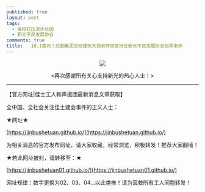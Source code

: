 ```yaml
---
published: true
layout: post
tags:
  - 高校打压进步社团
  - 新光平民发展协会
comments: true
title:   10.1喜讯！后勤集团总经理宋大我老师同意担任新光平民发展协会指导老师 
---
```



<p align="center"> <img src="http://api.superbed.cn/pic/5bb20a269dc6d61f41e595cc"> </p>


<p align="center"> <再次感谢所有关心支持新光的热心人士！> </p>


---
【官方网址|佳士工人和声援团最新消息文章获取】

全中国、全社会关注佳士建会事件的正义人士：

★网址★

[https://jinbushetuan.github.io/](https://jinbushetuan.github.io/)

为相关消息的官方发布网址，请大家收藏，经常浏览，积极转发！推荐大家翻墙！

★若此网址被封，请转移至：★

[https://jinbushetuan01.github.io/](https://jinbushetuan01.github.io/)

网址规律：数字更换为02、03、04…以此类推！请为营救所有工人同胞转发！



